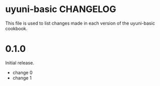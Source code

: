 # uyuni-basic CHANGELOG

This file is used to list changes made in each version of the uyuni-basic cookbook.

# 0.1.0

Initial release.

- change 0
- change 1

